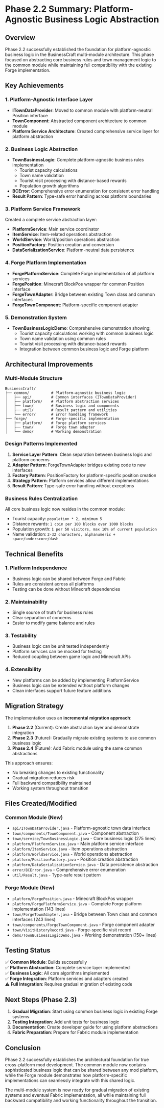 # Phase 2.2 Summary: Platform-Agnostic Business Logic Abstraction

## Overview
Phase 2.2 successfully established the foundation for platform-agnostic business logic in the BusinessCraft multi-module architecture. This phase focused on abstracting core business rules and town management logic to the common module while maintaining full compatibility with the existing Forge implementation.

## Key Achievements

### 1. Platform-Agnostic Interface Layer
- **ITownDataProvider**: Moved to common module with platform-neutral Position interface
- **TownComponent**: Abstracted component architecture to common module
- **Platform Service Architecture**: Created comprehensive service layer for platform abstraction

### 2. Business Logic Abstraction
- **TownBusinessLogic**: Complete platform-agnostic business rules implementation
  - Tourist capacity calculations
  - Town name validation 
  - Tourist visit processing with distance-based rewards
  - Population growth algorithms
- **BCError**: Comprehensive error enumeration for consistent error handling
- **Result Pattern**: Type-safe error handling across platform boundaries

### 3. Platform Service Framework
Created a complete service abstraction layer:
- **PlatformService**: Main service coordinator
- **ItemService**: Item-related operations abstraction
- **WorldService**: World/position operations abstraction  
- **PositionFactory**: Position creation and conversion
- **DataSerializationService**: Platform-neutral data persistence

### 4. Forge Platform Implementation
- **ForgePlatformService**: Complete Forge implementation of all platform services
- **ForgePosition**: Minecraft BlockPos wrapper for common Position interface
- **ForgeTownAdapter**: Bridge between existing Town class and common interfaces
- **ForgeTownComponent**: Platform-specific component adapter

### 5. Demonstration System
- **TownBusinessLogicDemo**: Comprehensive demonstration showing:
  - Tourist capacity calculations working with common business logic
  - Town name validation using common rules
  - Tourist visit processing with distance-based rewards
  - Integration between common business logic and Forge platform

## Architectural Improvements

### Multi-Module Structure
```
BusinessCraft/
├── common/          # Platform-agnostic business logic
│   ├── api/         # Common interfaces (ITownDataProvider)
│   ├── platform/    # Platform abstraction services
│   ├── town/        # Business logic and components
│   ├── util/        # Result pattern and utilities
│   └── error/       # Error handling framework
├── forge/           # Forge-specific implementation
│   ├── platform/    # Forge platform services
│   ├── town/        # Forge town adapter
│   └── demo/        # Working demonstration
```

### Design Patterns Implemented
1. **Service Layer Pattern**: Clean separation between business logic and platform concerns
2. **Adapter Pattern**: ForgeTownAdapter bridges existing code to new interfaces
3. **Factory Pattern**: PositionFactory for platform-specific position creation
4. **Strategy Pattern**: Platform services allow different implementations
5. **Result Pattern**: Type-safe error handling without exceptions

### Business Rules Centralization
All core business logic now resides in the common module:
- Tourist capacity: `population * 2, minimum 5`
- Distance rewards: `1 coin per 100 blocks over 1000 blocks`
- Population growth: `1 per 50 visitors, max 10% of current population`
- Name validation: `2-32 characters, alphanumeric + space/underscore/dash`

## Technical Benefits

### 1. Platform Independence
- Business logic can be shared between Forge and Fabric
- Rules are consistent across all platforms
- Testing can be done without Minecraft dependencies

### 2. Maintainability
- Single source of truth for business rules
- Clear separation of concerns
- Easier to modify game balance and rules

### 3. Testability
- Business logic can be unit tested independently
- Platform services can be mocked for testing
- Reduced coupling between game logic and Minecraft APIs

### 4. Extensibility
- New platforms can be added by implementing PlatformService
- Business logic can be extended without platform changes
- Clean interfaces support future feature additions

## Migration Strategy

The implementation uses an **incremental migration approach**:

1. **Phase 2.2** (Current): Create abstraction layer and demonstrate integration
2. **Phase 2.3** (Future): Gradually migrate existing systems to use common business logic
3. **Phase 2.4** (Future): Add Fabric module using the same common abstractions

This approach ensures:
- No breaking changes to existing functionality
- Gradual migration reduces risk
- Full backward compatibility maintained
- Working system throughout transition

## Files Created/Modified

### Common Module (New)
- `api/ITownDataProvider.java` - Platform-agnostic town data interface
- `town/components/TownComponent.java` - Component abstraction
- `town/service/TownBusinessLogic.java` - Core business logic (275 lines)
- `platform/PlatformService.java` - Main platform service interface
- `platform/ItemService.java` - Item operations abstraction
- `platform/WorldService.java` - World operations abstraction
- `platform/PositionFactory.java` - Position creation abstraction
- `platform/DataSerializationService.java` - Data persistence abstraction
- `error/BCError.java` - Comprehensive error enumeration
- `util/Result.java` - Type-safe result pattern

### Forge Module (New)
- `platform/ForgePosition.java` - Minecraft BlockPos wrapper
- `platform/ForgePlatformService.java` - Complete Forge platform implementation (143 lines)
- `town/ForgeTownAdapter.java` - Bridge between Town class and common interfaces (243 lines)
- `town/components/ForgeTownComponent.java` - Forge component adapter
- `town/VisitHistoryRecord.java` - Forge-specific visit record
- `demo/TownBusinessLogicDemo.java` - Working demonstration (150+ lines)

## Testing Status

✅ **Common Module**: Builds successfully  
✅ **Platform Abstraction**: Complete service layer implemented  
✅ **Business Logic**: All core algorithms implemented  
✅ **Forge Integration**: Platform services and adapters created  
⚠️ **Full Integration**: Requires gradual migration of existing code  

## Next Steps (Phase 2.3)

1. **Gradual Migration**: Start using common business logic in existing Forge systems
2. **Testing Integration**: Add unit tests for business logic
3. **Documentation**: Create developer guide for using platform abstractions
4. **Fabric Preparation**: Prepare for Fabric module implementation

## Conclusion

Phase 2.2 successfully establishes the architectural foundation for true cross-platform mod development. The common module now contains sophisticated business logic that can be shared between any mod platform, while the Forge module demonstrates how platform-specific implementations can seamlessly integrate with this shared logic.

The multi-module system is now ready for gradual migration of existing systems and eventual Fabric implementation, all while maintaining full backward compatibility and working functionality throughout the transition.